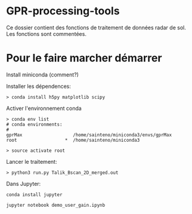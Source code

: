 # GPR-processing-tools

Ce dossier contient des fonctions de traitement de données radar de sol. Les fonctions sont commentées.

# Pour le faire marcher démarrer

Install miniconda (comment?)

Installer les dépendences:

    > conda install h5py matplotlib scipy

Activer l'environnement conda

    > conda env list  
    # conda environments:
    #
    gprMax                   /home/sainteno/miniconda3/envs/gprMax
    root                  *  /home/sainteno/miniconda3

    > source activate root

Lancer le traitement:
      
    > python3 run.py Talik_Bscan_2D_merged.out




Dans Jupyter:

    conda install jupyter

    jupyter notebook demo_user_gain.ipynb
